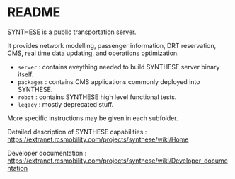 # README #

SYNTHESE is a public transportation server.

It provides network modelling, passenger information, DRT reservation,
CMS, real time data updating, and operations optimization.

* `server` : contains eveything needed to build SYNTHESE server binary itself.
* `packages` : contains CMS applications commonly deployed into SYNTHESE.
* `robot` : contains SYNTHESE high level functional tests.
* `legacy` : mostly deprecated stuff.

More specific instructions may be given in each subfolder.

Detailed description of SYNTHESE capabilities :  
https://extranet.rcsmobility.com/projects/synthese/wiki/Home

Developer documentation :  
https://extranet.rcsmobility.com/projects/synthese/wiki/Developer_documentation


